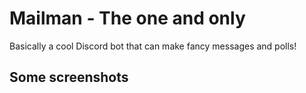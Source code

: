 # Mailman - The one and only
Basically a cool Discord bot that can make fancy messages and polls!
## Some screenshots
